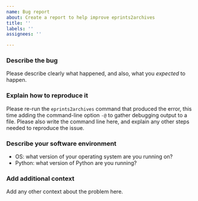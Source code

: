 ```yaml
---
name: Bug report
about: Create a report to help improve eprints2archives
title: ''
labels: ''
assignees: ''

---
```


### Describe the bug

Please describe clearly what happened, and also, what you _expected_ to happen.

### Explain how to reproduce it

Please re-run the `eprints2archives` command that produced the error, this time adding the command-line option `-@` to gather debugging output to a file.  Please also write the command line here, and explain any other steps needed to reproduce the issue.

### Describe your software environment

 - OS: what version of your operating system are you running on?
 - Python: what version of Python are you running?

### Add additional context

Add any other context about the problem here.
